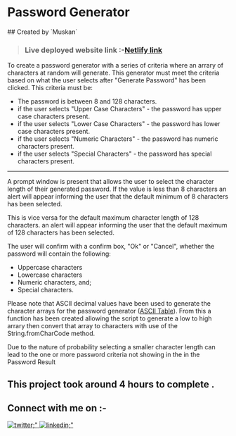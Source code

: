 
<h1>Password Generator</h1>
## Created by `Muskan` 

> ### **Live deployed website link** :-[Netlify link](https://elegant-flan-33cd53.netlify.app/)


To create a password generator with a series of criteria where an arrary of characters at random will generate. This generator must meet the criteria based on what the user selects after "Generate Password" has been clicked. This criteria must be:

- The password is between 8 and 128 characters.
- if the user selects "Upper Case Characters" - the password has upper case characters present.
- if the user selects "Lower Case Characters" - the password has lower case characters present.
- if the user selects "Numeric Characters" - the password has numeric characters present.
- if the user selects "Special Characters" - the password has special characters present.

______
A prompt window is present that allows the user to select the character length of their generated password. If the value is less than 8 characters an alert will appear informing the user that the default minimum of 8 characters has been selected.

This is vice versa for the default maximum character length of 128 characters. an alert will appear informing the user that the default maximum of 128 characters has been selected.

The user will confirm with a confirm box, "Ok" or "Cancel", whether the password will contain the following:
- Uppercase characters
- Lowercase characters
- Numeric characters, and;
- Special characters.

Please note that ASCII decimal values have been used to generate the character arrays for the password generator ([ASCII Table](http://www.asciitable.com/)).
From this a function has been created allowing the script to generate a low to high arrary then convert that array to characters with use of the String.fromCharCode method.

Due to the nature of probability selecting a smaller character length can lead to the one or more password criteria not showing in the in the Password Result


## This project took around 4 hours to complete .

## Connect with me on :-
<a href="https://twitter.com/Muskan11548907?s=08" target="_blank">
    <img src=https://img.shields.io/badge/twitter-%2300acee.svg?&style=for-the-badge&logo=twitter&logoColor=white alt=twitter;" />
  </a>
  <a href="https://www.linkedin.com/in/muskan-bansal-095601189/" target="_blank">
    <img src=https://img.shields.io/badge/LinkedIn-0077B5?style=for-the-badge&logo=linkedin&logoColor=white alt=linkedin;" />
  </a>

